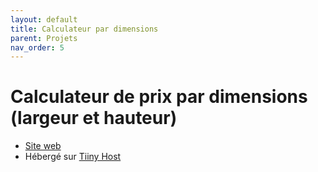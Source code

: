 ```yaml
---
layout: default
title: Calculateur par dimensions
parent: Projets
nav_order: 5
---
```


# Calculateur de prix par dimensions (largeur et hauteur)
- [Site web](https://cmarl-mesure.tiiny.site/?mode=suggestions)
- Hébergé sur [Tiiny Host](https://tiiny.host/)